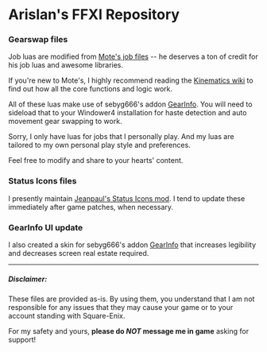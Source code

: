 # Arislan's FFXI Repository


### Gearswap files

Job luas are modified from [Mote's job files](https://github.com/Kinematics/GearSwap-Jobs) -- he deserves a ton of credit for his job luas and awesome libraries.

If you're new to Mote's, I highly recommend reading the [Kinematics wiki](https://github.com/Kinematics/GearSwap-Jobs/wiki) to find out how all the core functions and logic work.

All of these luas make use of sebyg666's addon [GearInfo](https://github.com/sebyg666/GearInfo).  You will need to sideload that to your Windower4 installation for haste detection and auto movement gear swapping to work.

Sorry, I only have luas for jobs that I personally play.  And my luas are tailored to my own personal play style and preferences.

Feel free to modify and share to your hearts' content.

### Status Icons files

I presently maintain [Jeanpaul's Status Icons mod](http://ffxidats.caarrie.com/index.php?action=downloads;sa=view;down=1353).  I tend to update these immediately after game patches, when necessary.

### GearInfo UI update

I also created a skin for sebyg666's addon [GearInfo](https://github.com/sebyg666/GearInfo) that increases legibility and decreases screen real estate required.

---

##### Disclaimer:
These files are provided as-is.  By using them, you understand that I am not responsible for any issues that they may cause your game or to your account standing with Square-Enix.

For my safety and yours, **please do _NOT_ message me in game** asking for support!
